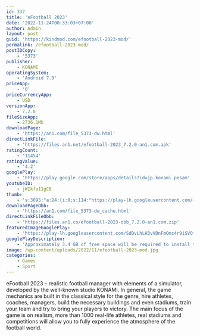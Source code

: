 ```yaml
---
id: 337
title: 'eFootball 2023'
date: '2022-11-24T00:33:03+07:00'
author: Admin
layout: post
guid: 'https://kindmod.com/efootball-2023-mod/'
permalink: /efootball-2023-mod/
postIDCopy:
    - '5373'
publisher:
    - KONAMI
operatingSystem:
    - 'Android 7.0'
priceApp:
    - '0'
priceCurrencyApp:
    - USD
versionApp:
    - 7.2.0
fileSizeApp:
    - 2736.1Mb
downloadPage:
    - 'https://an1.com/file_5373-dw.html'
directLinkFile:
    - 'https://files.an1.net/efootball-2023_7.2.0-an1.com.apk'
ratingCount:
    - '11454'
ratingValue:
    - '4.2'
googlePlay:
    - 'https://play.google.com/store/apps/details?id=jp.konami.pesam'
youtubeID:
    - jWIkfo11gC8
thumb:
    - 's:3095:"a:24:{i:0;s:114:"https://play-lh.googleusercontent.com/-qsuxXUr1xpuMrVYNrZP5_-gtADU8sQMBz2UY6x6tSL1vRygWxR4Q-gZaOpV5ZmQ3A=w526-h296";i:1;s:114:"https://play-lh.googleusercontent.com/6w7xrk0Iomcub5Y_jV3QhILjsbRqht5DKOKszdxrTmbzhu_V6GpW4qEA1hmzdTealw=w526-h296";i:2;s:114:"https://play-lh.googleusercontent.com/QPr-48uoRDx2yCBEz8gMcMfhhdbB8aLbdGRpCG8tah-hnd6R6DB12-8kFQp8JBkL9g=w526-h296";i:3;s:115:"https://play-lh.googleusercontent.com/lbU7exMcTqb4GYci9oEu6JasJWLJ4ML41mquStDoZb4EnULneqal83jPN08NcF1r01g=w526-h296";i:4;s:115:"https://play-lh.googleusercontent.com/IoebFq6wM7Ve10V63DIqL-sBBGOFWPXfzF5OEmbcLi4IN0VS1cgAxZ0nqFkT2M7EAUI=w526-h296";i:5;s:115:"https://play-lh.googleusercontent.com/gsGzK6DAR_sMEqDUG1CNguy9uG63c7gXggUAvMCBsflq9QoGGpBIHeejahp2x3bulBs=w526-h296";i:6;s:115:"https://play-lh.googleusercontent.com/3mC0oFrombdaPp7leznBdyboLEMcWf6sgRR-M8EoLM6mPDQlMRI1IQljQ8GPDzWfaSg=w526-h296";i:7;s:115:"https://play-lh.googleusercontent.com/L7fVvYOqO7haLwYGtvwd9IE4qUo3bIRx3fktwaKLzgKm9NGRdrxzpmetMVA6tFkfK-k=w526-h296";i:8;s:116:"https://play-lh.googleusercontent.com/j26i0wyy4OVp2LFvBj2BbmS0KDbbjtC-19RZIZMmG4-klSK2CER4krSfVRI6cQVuTIHt=w526-h296";i:9;s:115:"https://play-lh.googleusercontent.com/1gzbC-96cq1YwLSNGdVFhoVEGeYQN4HXKujiK7PhbL81Fyk1uTfhCtebM61knW1hQjc=w526-h296";i:10;s:115:"https://play-lh.googleusercontent.com/PH-ktRP6MaMsHu0pZvrub7UNJ8Hutot9ef90R6A6fGAs5o4Eegq6UFLrH7H3XUmZpWc=w526-h296";i:11;s:116:"https://play-lh.googleusercontent.com/hXEp6fIJGA_LWIQO3C8Dg0MxOi4Nuw_eEm8BEgHhN_vWve9AsrrVfjoTd6v9Ix4r89EW=w526-h296";i:12;s:115:"https://play-lh.googleusercontent.com/3-mV6qDYnWfPYvsEAXBM1BFw5qVZe-z-I4Nec5xeF28VomK72I-cgY71cXlAnS5PS7k=w526-h296";i:13;s:116:"https://play-lh.googleusercontent.com/fd-t3rdwKSvRCpr7bS6ogxA31qxQSNNVPE_Vkt7IuZ2iGUqCc_IKyfWU9MlSSib8P7FQ=w526-h296";i:14;s:114:"https://play-lh.googleusercontent.com/jasjRFkBDBhNZELjdXMl9S1f3S_dPmzM6LV2LnkmcRX9jXPsLGhFQvByyN45-79hzA=w526-h296";i:15;s:116:"https://play-lh.googleusercontent.com/Cl6CKLAO0XiZE5Oy1OMpFJN_t5ocpSNiGzZQa9PS-tJwRVQ1pEaJ_UuuK9gs7DTJsdw8=w526-h296";i:16;s:116:"https://play-lh.googleusercontent.com/-pVaNL5YzExFEi0l8mwxxFnYpeRO0wyHqGJFPr69fjfd9Q1ASEOHXfkXtOf8JTtv-tby=w526-h296";i:17;s:116:"https://play-lh.googleusercontent.com/Z_RC_NW-3mKTPc83t7dn4WesWHzeGK2yPpybHavDNGPennePY1DBTqoyYDaZKzWCn4ow=w526-h296";i:18;s:116:"https://play-lh.googleusercontent.com/bjeXMF0safKyTp0Ue4UHo5DOX7_VLbBMdgE1GAVnZbrugW41_LG1uc7DEnHHF0_NUqbV=w526-h296";i:19;s:115:"https://play-lh.googleusercontent.com/dlZD2gAo2zY2phLeesTWZSbIEpCZtE1CR34uJF-_nZXVNqDIJaxnaqj-GcIkprssYK0=w526-h296";i:20;s:116:"https://play-lh.googleusercontent.com/5iwj2mdSaBd5uLhBW9jdjbPWKD3amfd2-34ffcScQCNXjyvtxdYyg6kBDYeKHRR3Bfy0=w526-h296";i:21;s:114:"https://play-lh.googleusercontent.com/af99nRFY9x2oAGx6UiNyJp2YKO4NFz876JadG8b1s2Srtpkb_-aJheWF47EVj6MxDw=w526-h296";i:22;s:114:"https://play-lh.googleusercontent.com/rv0LARzPT9qR5GNBcWmf-IOdOfxcRfXfvWvIKveTe6vuSinp6cE-rUBQAxwJfAqYOA=w526-h296";i:23;s:115:"https://play-lh.googleusercontent.com/B5t3-uVKGjMyTInqnC4dbiUgYkEcUA1Z0wkTWzABXhEGODjVlKZKWD7o8XZ1wMlVfas=w526-h296";}";'
downloadPageObb:
    - 'https://an1.com/file_5373-dw_cache.html'
directLinkFileObb:
    - 'https://files.an1.co/efootball-2023-obb_7.2.0-an1.com.zip'
featuredImageGooglePlay:
    - 'https://play-lh.googleusercontent.com/SdDvLhLH3vVDnFmQmc4r9iSVOfSYm9XyhxLNfdtcRytkduNzmSTsk5w3lim4vhrFejlO'
googlePlayDescription:
    - 'Approximately 3.4 GB of free space will be required to install this update, so please confirm that you have enough room on your device before commencing the download.*Given the size of the file, we highly recommend that you connect to a Wi-Fi network to download it.We have received reports from some users indicating that Google Play does not always display the correct download size.'
image: /wp-content/uploads/2022/11/efootball-2023-mod.jpg
categories:
    - Games
    - Sport
---
```


eFootball 2023 – realistic football manager with elements of a simulator, developed by the well-known studio KONAMI. In general, the game mechanics are built in the classical style for the genre, hire athletes, coaches, managers, build the necessary buildings and even stadiums, train your team and try to bring your players to victory. The main focus of the game is on realism, more than 1000 real-life athletes, real stadiums and competitions will allow you to fully experience the atmosphere of the football world.